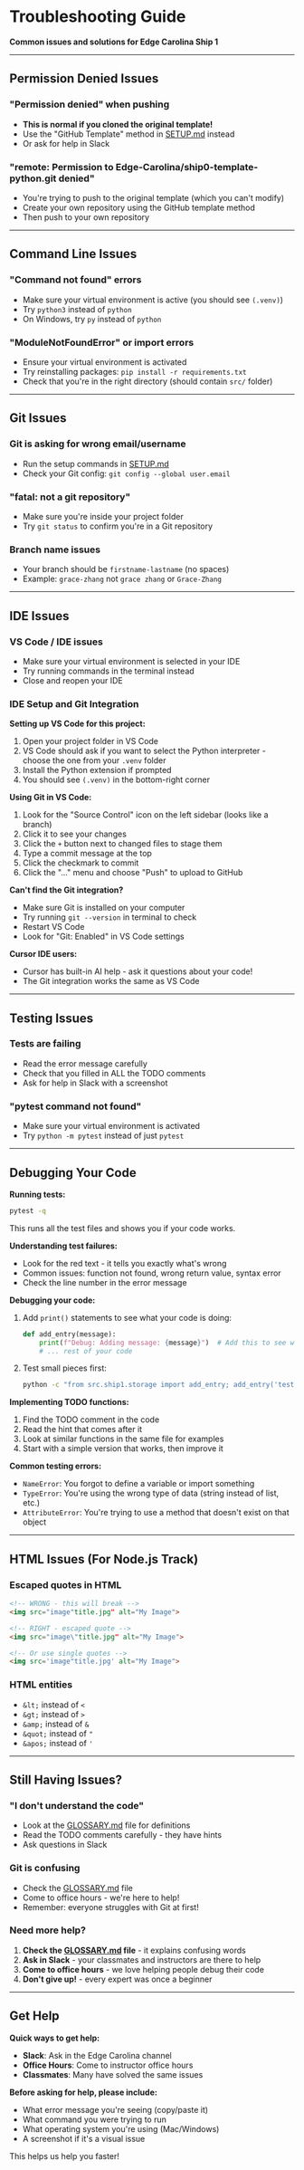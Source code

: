 # Troubleshooting Guide

**Common issues and solutions for Edge Carolina Ship 1**

---

## Permission Denied Issues

### "Permission denied" when pushing
- **This is normal if you cloned the original template!**
- Use the "GitHub Template" method in [SETUP.md](SETUP.md) instead
- Or ask for help in Slack

### "remote: Permission to Edge-Carolina/ship0-template-python.git denied"
- You're trying to push to the original template (which you can't modify)
- Create your own repository using the GitHub template method
- Then push to your own repository

---

## Command Line Issues

### "Command not found" errors
- Make sure your virtual environment is active (you should see `(.venv)`)
- Try `python3` instead of `python`
- On Windows, try `py` instead of `python`

### "ModuleNotFoundError" or import errors
- Ensure your virtual environment is activated
- Try reinstalling packages: `pip install -r requirements.txt`
- Check that you're in the right directory (should contain `src/` folder)

---

## Git Issues

### Git is asking for wrong email/username
- Run the setup commands in [SETUP.md](SETUP.md)
- Check your Git config: `git config --global user.email`

### "fatal: not a git repository"
- Make sure you're inside your project folder
- Try `git status` to confirm you're in a Git repository

### Branch name issues
- Your branch should be `firstname-lastname` (no spaces)
- Example: `grace-zhang` not `grace zhang` or `Grace-Zhang`

---

## IDE Issues

### VS Code / IDE issues
- Make sure your virtual environment is selected in your IDE
- Try running commands in the terminal instead
- Close and reopen your IDE

### IDE Setup and Git Integration

**Setting up VS Code for this project:**
1. Open your project folder in VS Code
2. VS Code should ask if you want to select the Python interpreter - choose the one from your `.venv` folder
3. Install the Python extension if prompted
4. You should see `(.venv)` in the bottom-right corner

**Using Git in VS Code:**
1. Look for the "Source Control" icon on the left sidebar (looks like a branch)
2. Click it to see your changes
3. Click the `+` button next to changed files to stage them
4. Type a commit message at the top
5. Click the checkmark to commit
6. Click the "..." menu and choose "Push" to upload to GitHub

**Can't find the Git integration?**
- Make sure Git is installed on your computer
- Try running `git --version` in terminal to check
- Restart VS Code
- Look for "Git: Enabled" in VS Code settings

**Cursor IDE users:**
- Cursor has built-in AI help - ask it questions about your code!
- The Git integration works the same as VS Code

---

## Testing Issues

### Tests are failing
- Read the error message carefully
- Check that you filled in ALL the TODO comments
- Ask for help in Slack with a screenshot

### "pytest command not found"
- Make sure your virtual environment is activated
- Try `python -m pytest` instead of just `pytest`

---

## Debugging Your Code

**Running tests:**
```bash
pytest -q
```
This runs all the test files and shows you if your code works.

**Understanding test failures:**
- Look for the red text - it tells you exactly what's wrong
- Common issues: function not found, wrong return value, syntax error
- Check the line number in the error message

**Debugging your code:**
1. Add `print()` statements to see what your code is doing:
   ```python
   def add_entry(message):
       print(f"Debug: Adding message: {message}")  # Add this to see what's happening
       # ... rest of your code
   ```

2. Test small pieces first:
   ```bash
   python -c "from src.ship1.storage import add_entry; add_entry('test')"
   ```

**Implementing TODO functions:**
1. Find the TODO comment in the code
2. Read the hint that comes after it
3. Look at similar functions in the same file for examples
4. Start with a simple version that works, then improve it

**Common testing errors:**
- `NameError`: You forgot to define a variable or import something
- `TypeError`: You're using the wrong type of data (string instead of list, etc.)
- `AttributeError`: You're trying to use a method that doesn't exist on that object

---

## HTML Issues (For Node.js Track)

### Escaped quotes in HTML
```html
<!-- WRONG - this will break -->
<img src="image"title.jpg" alt="My Image">

<!-- RIGHT - escaped quote -->
<img src="image\"title.jpg" alt="My Image">

<!-- Or use single quotes -->
<img src='image"title.jpg' alt="My Image">
```

### HTML entities
- `&lt;` instead of `<`
- `&gt;` instead of `>`
- `&amp;` instead of `&`
- `&quot;` instead of `"`
- `&apos;` instead of `'`

---

## Still Having Issues?

### "I don't understand the code"
- Look at the [GLOSSARY.md](GLOSSARY.md) file for definitions
- Read the TODO comments carefully - they have hints
- Ask questions in Slack

### Git is confusing
- Check the [GLOSSARY.md](GLOSSARY.md) file
- Come to office hours - we're here to help!
- Remember: everyone struggles with Git at first!

### Need more help?
1. **Check the [GLOSSARY.md](GLOSSARY.md) file** - it explains confusing words
2. **Ask in Slack** - your classmates and instructors are there to help
3. **Come to office hours** - we love helping people debug their code
4. **Don't give up!** - every expert was once a beginner

---

## Get Help

**Quick ways to get help:**
- **Slack**: Ask in the Edge Carolina channel
- **Office Hours**: Come to instructor office hours
- **Classmates**: Many have solved the same issues

**Before asking for help, please include:**
- What error message you're seeing (copy/paste it)
- What command you were trying to run
- What operating system you're using (Mac/Windows)
- A screenshot if it's a visual issue

This helps us help you faster!
